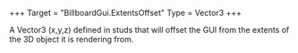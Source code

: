 +++
Target = "BillboardGui.ExtentsOffset"
Type = Vector3
+++

A Vector3 (x,y,z) defined in studs that will offset the GUI from the extents of the 3D object it is rendering from.